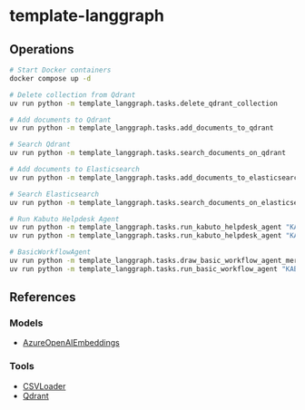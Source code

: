 # template-langgraph

## Operations

```bash
# Start Docker containers
docker compose up -d

# Delete collection from Qdrant
uv run python -m template_langgraph.tasks.delete_qdrant_collection

# Add documents to Qdrant
uv run python -m template_langgraph.tasks.add_documents_to_qdrant

# Search Qdrant
uv run python -m template_langgraph.tasks.search_documents_on_qdrant

# Add documents to Elasticsearch
uv run python -m template_langgraph.tasks.add_documents_to_elasticsearch

# Search Elasticsearch
uv run python -m template_langgraph.tasks.search_documents_on_elasticsearch

# Run Kabuto Helpdesk Agent
uv run python -m template_langgraph.tasks.run_kabuto_helpdesk_agent "KABUTOの起動時に、画面全体が紫色に点滅し、システムがフリーズします。"
uv run python -m template_langgraph.tasks.run_kabuto_helpdesk_agent "KABUTOのマニュアルから禅モードに関する情報を教えて下さい"

# BasicWorkflowAgent
uv run python -m template_langgraph.tasks.draw_basic_workflow_agent_mermaid_png "data/basic_workflow_agent.png"
uv run python -m template_langgraph.tasks.run_basic_workflow_agent "KABUTOの起動時に、画面全体が紫色に点滅し、システムがフリーズします。"
```

## References

### Models

- [AzureOpenAIEmbeddings](https://python.langchain.com/docs/integrations/text_embedding/azureopenai/)

### Tools

- [CSVLoader](https://python.langchain.com/docs/how_to/document_loader_csv/)
- [Qdrant](https://github.com/qdrant/qdrant)
